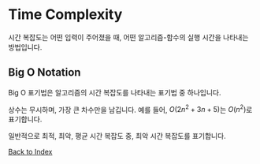 # Time Complexity
시간 복잡도는 어떤 입력이 주어졌을 때, 어떤 알고리즘-함수의 실행 시간을 나타내는 방법입니다.

## Big O Notation
Big O 표기법은 알고리즘의 시간 복잡도를 나타내는 표기법 중 하나입니다.

상수는 무시하며, 가장 큰 차수만을 남깁니다. 예를 들어, $O(2n^2 + 3n + 5)$는 $O(n^2)$로 표기합니다.

일반적으로 최적, 최악, 평균 시간 복잡도 중, 최악 시간 복잡도를 표기합니다.

[Back to Index](../index.md)

